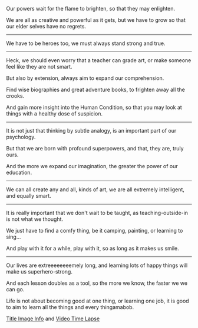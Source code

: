 Our powers wait for the flame to brighten,
so that they may enlighten.

We are all as creative and powerful as it gets,
but we have to grow so that our elder selves have no regrets.

---

We have to be heroes too,
we must always stand strong and true.

---

Heck, we should even worry that a teacher can grade art,
or make someone feel like they are not smart.

But also by extension,
always aim to expand our comprehension.

Find wise biographies and great adventure books,
to frighten away all the crooks.

And gain more insight into the Human Condition,
so that you may look at things with a healthy dose of suspicion.

---

It is not just that thinking by subtle analogy,
is an important part of our psychology.

But that we are born with profound superpowers,
and that, they are, truly ours.

And the more we expand our imagination,
the greater the power of our education.

---

We can all create any and all, kinds of art,
we are all extremely intelligent, and equally smart.

---

It is really important that we don't wait to be taught,
as teaching-outside-in is not what we thought.

We just have to find a comfy thing,
be it camping, painting, or learning to sing...

And play with it for a while,
play with it, so as long as it makes us smile.

---

Our lives are extreeeeeeeemely long,
and learning lots of happy things will make us superhero-strong.

And each lesson doubles as a tool, so the more we know,
the faster we we can go.

Life is not about becoming good at one thing, or learning one job,
it is good to aim to learn all the things and every thingamabob.


[Title Image Info](https://www.reddit.com/r/redditgetsdrawn/comments/tfhkkw/this_is_my_hamster_pixie/) and [Video Time Lapse](https://youtu.be/uOKY9P5FTHM)

